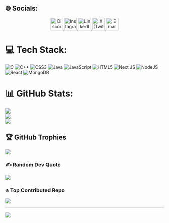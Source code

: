 
## 🌐 Socials:
<p align="center">
  <a href="https://discord.gg/syedmukheeth29_07353" target="_blank">
    <img src="https://skillicons.dev/icons?i=discord" width="40" height="40" alt="Discord"/>
  </a>
  <a href="https://www.instagram.com/syed.mukheeth/" target="_blank">
    <img src="https://skillicons.dev/icons?i=instagram" width="40" height="40" alt="Instagram"/>
  </a>
  <a href="https://www.linkedin.com/in/syedmukheeth/" target="_blank">
    <img src="https://skillicons.dev/icons?i=linkedin" width="40" height="40" alt="LinkedIn"/>
  </a>
  <a href="https://x.com/syed_mukheeth" target="_blank">
    <img src="https://skillicons.dev/icons?i=twitter" width="40" height="40" alt="X (Twitter)"/>
  </a>
  <a href="mailto:syedmukheeth09@gmail.com" target="_blank">
    <img src="https://img.icons8.com/color/48/gmail-new.png" width="40" height="40" alt="Email"/>
  </a>
</p>



# 💻 Tech Stack:
![C](https://img.shields.io/badge/c-%2300599C.svg?style=for-the-badge&logo=c&logoColor=white) ![C++](https://img.shields.io/badge/c++-%2300599C.svg?style=for-the-badge&logo=c%2B%2B&logoColor=white) ![CSS3](https://img.shields.io/badge/css3-%231572B6.svg?style=for-the-badge&logo=css3&logoColor=white) ![Java](https://img.shields.io/badge/java-%23ED8B00.svg?style=for-the-badge&logo=openjdk&logoColor=white) ![JavaScript](https://img.shields.io/badge/javascript-%23323330.svg?style=for-the-badge&logo=javascript&logoColor=%23F7DF1E) ![HTML5](https://img.shields.io/badge/html5-%23E34F26.svg?style=for-the-badge&logo=html5&logoColor=white) ![Next JS](https://img.shields.io/badge/Next-black?style=for-the-badge&logo=next.js&logoColor=white) ![NodeJS](https://img.shields.io/badge/node.js-6DA55F?style=for-the-badge&logo=node.js&logoColor=white) ![React](https://img.shields.io/badge/react-%2320232a.svg?style=for-the-badge&logo=react&logoColor=%2361DAFB) ![MongoDB](https://img.shields.io/badge/MongoDB-%234ea94b.svg?style=for-the-badge&logo=mongodb&logoColor=white)
# 📊 GitHub Stats:
![](https://github-readme-stats.vercel.app/api?username=syedmukheeth&theme=dark&hide_border=false&include_all_commits=false&count_private=false)<br/>
![](https://nirzak-streak-stats.vercel.app/?user=syedmukheeth&theme=dark&hide_border=false)<br/>
![](https://github-readme-stats.vercel.app/api/top-langs/?username=syedmukheeth&theme=dark&hide_border=false&include_all_commits=false&count_private=false&layout=compact)

## 🏆 GitHub Trophies
![](https://github-profile-trophy.vercel.app/?username=syedmukheeth&theme=nord&no-frame=false&no-bg=false&margin-w=4)

### ✍️ Random Dev Quote
![](https://quotes-github-readme.vercel.app/api?type=horizontal&theme=radical)

### 🔝 Top Contributed Repo
![](https://github-contributor-stats.vercel.app/api?username=syedmukheeth&limit=5&theme=dark&combine_all_yearly_contributions=true)

---
[![](https://visitcount.itsvg.in/api?id=syedmukheeth&icon=0&color=0)](https://visitcount.itsvg.in)

<!-- Proudly created with GPRM ( https://gprm.itsvg.in ) -->
